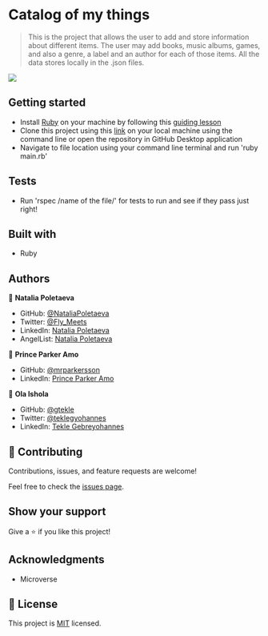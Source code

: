 # Catalog of my things

> This is the project that allows the user to add and store information about different items. The user may add books, music albums, games, and also a genre, a label and an author for each of those items. All the data stores locally in the .json files.

![](https://user-images.githubusercontent.com/91270103/164659759-dadc2093-5cd4-4c96-b318-20afca8f4004.png)

## Getting started

 - Install [Ruby](https://www.ruby-lang.org/en/) on your machine by following this [guiding lesson](https://github.com/microverseinc/curriculum-ruby/blob/main/simple-ruby/articles/ruby_installation_instructions.md#macOS)
 - Clone this project using this [link](https://github.com/NataliaPoletaeva/catalog-of-my-things.git) on your local machine using the command line or open the repository in GitHub Desktop application
 - Navigate to file location using your command line terminal and run 'ruby main.rb'

## Tests

- Run 'rspec /name of the file/' for tests to run and see if they pass just right!
 
## Built with

 - Ruby
 
## Authors

👤 **Natalia Poletaeva**

- GitHub: [@NataliaPoletaeva](https://github.com/NataliaPoletaeva)
- Twitter: [@Fly_Meets](https://twitter.com/Fly_Meets)
- LinkedIn: [Natalia Poletaeva](https://www.linkedin.com/in/nataliapoletaeva/)
- AngelList: [Natalia Poletaeva](https://angel.co/u/natalia-poletaeva-1)

👤 **Prince Parker Amo**

- GitHub: [@mrparkersson](https://github.com/mrparkersson)
- LinkedIn: [Prince Parker Amo](https://www.linkedin.com/in/amopp)

👤 **Ola Ishola**

- GitHub: [@gtekle](https://github.com/gtekle)
- Twitter: [@teklegyohannes](https://twitter.com/teklegyohannes)
- LinkedIn: [Tekle Gebreyohannes](https://www.linkedin.com/in/gtekle/)

## :handshake: Contributing

Contributions, issues, and feature requests are welcome!

Feel free to check the [issues page](../../issues/).

## Show your support

Give a :star:️ if you like this project!

## Acknowledgments

- Microverse

## :memo: License

This project is [MIT](./MIT.md) licensed.
